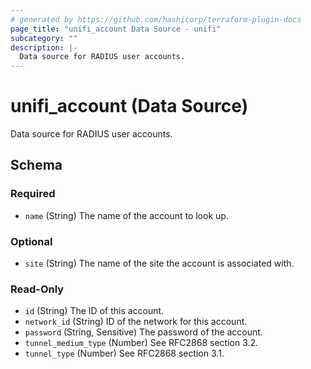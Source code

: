 ```yaml
---
# generated by https://github.com/hashicorp/terraform-plugin-docs
page_title: "unifi_account Data Source - unifi"
subcategory: ""
description: |-
  Data source for RADIUS user accounts.
---
```


# unifi_account (Data Source)

Data source for RADIUS user accounts.



<!-- schema generated by tfplugindocs -->
## Schema

### Required

- `name` (String) The name of the account to look up.

### Optional

- `site` (String) The name of the site the account is associated with.

### Read-Only

- `id` (String) The ID of this account.
- `network_id` (String) ID of the network for this account.
- `password` (String, Sensitive) The password of the account.
- `tunnel_medium_type` (Number) See RFC2868 section 3.2.
- `tunnel_type` (Number) See RFC2868 section 3.1.
